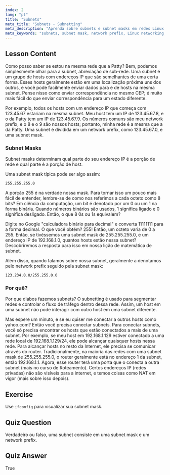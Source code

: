 ```yaml
---
index: 2
lang: "pt"
title: "Subnets"
meta_title: "Subnets - Subnetting"
meta_description: "Aprenda sobre subnets e subnet masks em redes Linux. Entenda os prefixos de rede e como as subnets segmentam o tráfego. Comece com este guia amigável para iniciantes!"
meta_keywords: "subnets, subnet mask, network prefix, Linux networking, IP address, iniciante, tutorial, ifconfig"
---
```


## Lesson Content

Como posso saber se estou na mesma rede que a Patty? Bem, podemos simplesmente olhar para a subnet, abreviação de sub-rede. Uma subnet é um grupo de hosts com endereços IP que são semelhantes de uma certa forma. Esses hosts geralmente estão em uma localização próxima uns dos outros, e você pode facilmente enviar dados para e de hosts na mesma subnet. Pense nisso como enviar correspondência no mesmo CEP; é muito mais fácil do que enviar correspondência para um estado diferente.

Por exemplo, todos os hosts com um endereço IP que começa com 123.45.67 estariam na mesma subnet. Meu host tem um IP de 123.45.67.8, e o da Patty tem um IP de 123.45.67.9. Os números comuns são meu network prefix, e o 8 e o 9 são nossos hosts; portanto, minha rede é a mesma que a da Patty. Uma subnet é dividida em um network prefix, como 123.45.67.0, e uma subnet mask.

### Subnet Masks

Subnet masks determinam qual parte do seu endereço IP é a porção de rede e qual parte é a porção de host.

Uma subnet mask típica pode ser algo assim:

```plaintext
255.255.255.0
```

A porção 255 é na verdade nossa mask. Para tornar isso um pouco mais fácil de entender, lembre-se de como nos referimos a cada octeto como 8 bits? Em ciência da computação, um bit é denotado por um 0 ou um 1 na forma binária. Quando números binários são usados, 1 significa ligado e 0 significa desligado. Então, o que 8 0s ou 1s equivalem?

Digite no Google "calculadora binário para decimal" e converta 11111111 para a forma decimal. O que você obtém? 255! Então, um octeto varia de 0 a 255. Então, se tivéssemos uma subnet mask de 255.255.255.0, e um endereço IP de 192.168.1.0, quantos hosts estão nessa subnet? Descobriremos a resposta para isso em nossa lição de matemática de subnet.

Além disso, quando falamos sobre nossa subnet, geralmente a denotamos pelo network prefix seguido pela subnet mask:

```plaintext
123.234.0.0/255.255.0.0
```

### Por quê?

Por que diabos fazemos subnets? O subnetting é usado para segmentar redes e controlar o fluxo de tráfego dentro dessa rede. Assim, um host em uma subnet não pode interagir com outro host em uma subnet diferente.

Mas espere um minuto, e se eu quiser me conectar a outros hosts como yahoo.com? Então você precisa conectar subnets. Para conectar subnets, você só precisa encontrar os hosts que estão conectados a mais de uma subnet. Por exemplo, se meu host em 192.168.1.129 estiver conectado a uma rede local de 192.168.1.129/24, ele pode alcançar quaisquer hosts nessa rede. Para alcançar hosts no resto da Internet, ele precisa se comunicar através do router. Tradicionalmente, na maioria das redes com uma subnet mask de 255.255.255.0, o router geralmente está no endereço 1 da subnet, então 192.168.1.1. Agora, esse router terá uma porta que o conecta a outra subnet (mais no curso de Roteamento). Certos endereços IP (redes privadas) não são visíveis para a internet, e temos coisas como NAT em vigor (mais sobre isso depois).

## Exercise

Use `ifconfig` para visualizar sua subnet mask.

## Quiz Question

Verdadeiro ou falso, uma subnet consiste em uma subnet mask e um network prefix.

## Quiz Answer

True
